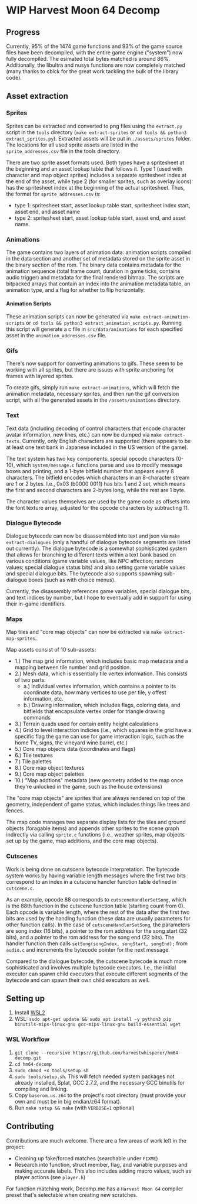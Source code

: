 # WIP Harvest Moon 64 Decomp

## Progress

Currently, 95% of the 1474 game functions and 93% of the game source files have been decompiled, with the entire game engine ("system") now fully decompiled. The esimated total bytes matched is around 86%. Additionally, the libultra and nusys functions are now completely matched (many thanks to cblck for the great work tackling the bulk of the library code).

## Asset extraction

### Sprites

Sprites can be extracted and converted to png files using the `extract.py` script in the `tools` directory (`make extract-sprites` or `cd tools && python3 extract_sprites.py`). Extracted assets will be put in `./assets/sprites` folder. The locations for all used sprite assets are listed in the `sprite_addresses.csv` file in the tools directory.

There are two sprite asset formats used. Both types have a spritesheet at the beginning and an asset lookup table that follows it. Type 1 (used with character and map object sprites) includes a separate spritesheet index at the end of the asset, while type 2 (for smaller sprites, such as overlay icons) has the spritesheet index at the beginning of the actual spritesheet. Thus, the format for `sprite_addresses.csv` is: 
- type 1: spritesheet start, asset lookup table start, spritesheet index start, asset end, and asset name
- type 2: spritesheet start, asset lookup table start, asset end, and asset name.

### Animations

The game contains two layers of animation data: animation scripts compiled in the data section and another set of metadata stored on the sprite asset in the binary section of the rom. The binary data contains metadata for the animation sequence (total frame count, duration in game ticks, contains audio trigger) and metadata for the final rendered bitmap. The scripts are bitpacked arrays that contain an index into the animation metadata table, an animation type, and a flag for whether to flip horizontally.

#### Animation Scripts
 
These animation scripts can now be generated via `make extract-animation-scripts` or `cd tools && python3 extract_animation_scripts.py`. Running this script will generate a c file in `src/data/animations` for each specified asset in the `animation_addresses.csv` file. 

### Gifs

There's now support for converting animations to gifs. These seem to be working with all sprites, but there are issues with sprite anchoring for frames with layered sprites.

To create gifs, simply run `make extract-animations`, which will fetch the animation metadata, necessary sprites, and then run the gif conversion script, with all the generated assets in the `/assets/animations` directory. 

### Text

Text data (including decoding of control characters that encode character avatar information, new lines, etc.) can now be dumped via `make extract-texts`. Currently, only English characters are supported (there appears to be at least one text bank in Japanese included in the US version of the game).

The text system has two key components: special opcode characters (0-10), which `system/message.c` functions parse and use to modify message boxes and printing, and a 1-byte bitfield number that appears every 8 characters. The bitfield encodes which characters in an 8-character stream are 1 or 2 bytes. I.e., 0x03 (b0000 0011) has bits 1 and 2 set, which means the first and second characters are 2-bytes long, while the rest are 1 byte.

The character values themselves are used by the game code as offsets into the font texture array, adjusted for the opcode characters by subtracting 11. 

### Dialogue Bytecode

Dialogue bytecode can now be disassembled into text and json via `make extract-dialogues` (only a handful of dialogue bytecode segments are listed out currently). The dialogue bytecode is a somewhat sophisticated system that allows for branching to different texts within a text bank based on various conditions (game variable values, like NPC affection; random values; special dialogue status bits) and also setting game variable values and special dialogue bits. The bytecode also supports spawning sub-dialogue boxes (such as with choice menus).

Currently, the disassembly references game variables, special dialogue bits, and text indices by number, but I hope to eventually add in support for using their in-game identifiers.

### Maps

Map tiles and "core map objects" can now be extracted via `make extract-map-sprites`. 

Map assets consist of 10 sub-assets:
- 1.) The map grid information, which includes basic map metadata and a mapping between tile number and grid position.
- 2.) Mesh data, which is essentially tile vertex information. This consists of two parts:
    - a.) Individual vertex information, which contains a pointer to its coordinate data, how many vertices to use per tile, y offest information, etc.
    - b.) Drawing information, which includes flags, coloring data, and bitfields that encapsulate vertex order for triangle drawing commands
- 3.) Terrain quads used for certain entity height calculations
- 4.) Grid to level interaction indicies (i.e., which squares in the grid have a specific flag the game can use for game interaction logic, such as the home TV, signs, the vineyard wine barrel, etc.)
- 5.) Core map objects data (coordinates and flags)
- 6.) Tile textures
- 7.) Tile palettes
- 8.) Core map object textures
- 9.) Core map object palettes
- 10.) "Map addtions" metadata (new geometry added to the map once they're unlocked in the game, such as the house extensions)

The "core map objects" are sprites that are always rendered on top of the geometry, independent of game status, which includes things like trees and fences. 

The map code manages two separate display lists for the tiles and ground objects (foragable items) and appends other sprites to the scene graph indirectly via calling `sprite.c` functions (i.e., weather sprites, map objects set up by the game, map additions, and the core map objects).

### Cutscenes

Work is being done on cutscene bytecode interpretation. The bytecode system works by having variable length messages where the first two bits correspond to an index in a cutscene handler function table defined in `cutscene.c`. 

As an example, opcode 88 corresponds to `cutsceneHandlerSetSong`, which is the 88th function in the cutscene function table (starting count from 0). Each opcode is variable length, where the rest of the data after the first two bits are used by the handlng function (these data are usually parameters for other function calls). In the case of `cutsceneHandlerSetSong`, the parameters are song index (16 bits), a pointer to the rom address for the song start (32 bits), and a pointer to the rom address for the song end (32 bits). The handler function then calls `setSong(songIndex, songStart, songEnd);` from `audio.c` and increments the bytecode pointer for the next message.

Compared to the dialogue bytecode, the cutscene bytecode is much more sophisticated and involves multiple bytecode executors. I.e., the initial executor can spawn child executors that execute different segments of the bytecode and can spawn their own child executors as well.

## Setting up
1. Install [WSL2](https://learn.microsoft.com/en-us/windows/wsl/install)
1. WSL: `sudo apt-get update && sudo apt install -y python3 pip binutils-mips-linux-gnu gcc-mips-linux-gnu build-essential wget`

### WSL Workflow
1. `git clone --recursive https://github.com/harvestwhisperer/hm64-decomp.git`
1. `cd hm64-decomp`
1. `sudo chmod +x tools/setup.sh`
1. `sudo tools/setup.sh`. This will fetch needed system packages not already installed, Splat, GCC 2.7.2, and the necessary GCC binutils for compiling and linking.
1. Copy `baserom.us.z64` to the project's root directory (must provide your own and must be in big endian/z64 format).
1. Run `make setup && make` (with `VERBOSE=1` optional)

## Contributing

Contributions are much welcome. There are a few areas of work left in the project:
- Cleaning up fake/forced matches (searchable under `FIXME`)
- Research into function, struct member, flag, and variable purposes and making accurate labels. This also includes adding macro values, such as player actions (see `player.h`)

For function matching work, Decomp.me has a `Harvest Moon 64` compiler preset that's selectable when creating new scratches.